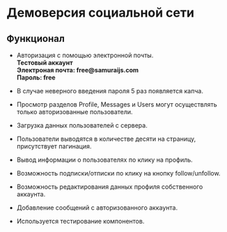 # Демоверсия социальной сети

## Функционал

+ Авторизация с помощью электронной почты.  
__Тестовый аккаунт__  
__Электроная почта: free@samuraijs.com__  
__Пароль: free__                                                           

+ В случае неверного введения пароля 5 раз появляется капча.

+ Просмотр разделов Profile, Messages и Users могут осуществлять только авторизованные пользователи.

+ Загрузка данных пользователей с сервера.

+ Пользователи выводятся в количестве десяти на страницу, присутствует пагинация. 

+ Вывод информации о пользователях по клику на профиль.

+ Возможность подписки/отписки по клику на кнопку follow/unfollow.

+ Возможность редактирования данных профиля собственного аккаунта.

+ Добавление сообщений с авторизованного аккаунта.

+ Используется тестирование компонентов.



